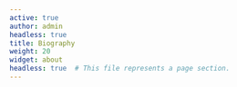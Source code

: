 ```yaml
---
active: true
author: admin
headless: true
title: Biography
weight: 20
widget: about
headless: true  # This file represents a page section.
---
```


